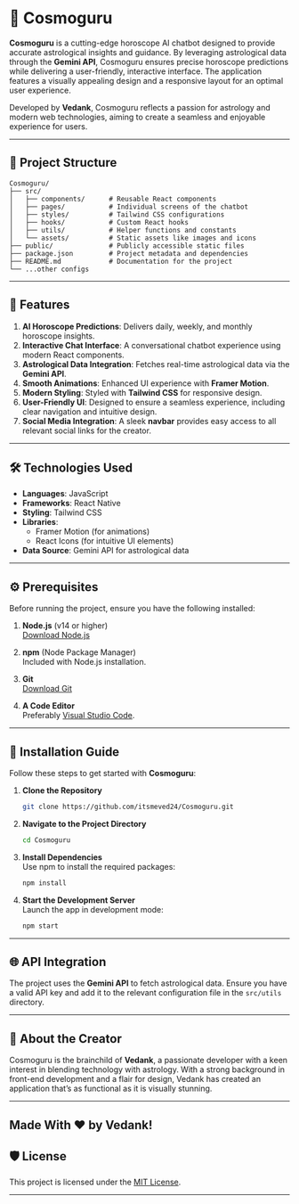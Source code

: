 
# 🌌 Cosmoguru

**Cosmoguru** is a cutting-edge horoscope AI chatbot designed to provide accurate astrological insights and guidance. By leveraging astrological data through the **Gemini API**, Cosmoguru ensures precise horoscope predictions while delivering a user-friendly, interactive interface. The application features a visually appealing design and a responsive layout for an optimal user experience.

Developed by **Vedank**, Cosmoguru reflects a passion for astrology and modern web technologies, aiming to create a seamless and enjoyable experience for users.

---

## 📂 Project Structure

```
Cosmoguru/
├── src/
│   ├── components/      # Reusable React components
│   ├── pages/           # Individual screens of the chatbot
│   ├── styles/          # Tailwind CSS configurations
│   ├── hooks/           # Custom React hooks
│   ├── utils/           # Helper functions and constants
│   └── assets/          # Static assets like images and icons
├── public/              # Publicly accessible static files
├── package.json         # Project metadata and dependencies
├── README.md            # Documentation for the project
└── ...other configs
```

---

## 🌟 Features

1. **AI Horoscope Predictions**: Delivers daily, weekly, and monthly horoscope insights.
2. **Interactive Chat Interface**: A conversational chatbot experience using modern React components.
3. **Astrological Data Integration**: Fetches real-time astrological data via the **Gemini API**.
4. **Smooth Animations**: Enhanced UI experience with **Framer Motion**.
5. **Modern Styling**: Styled with **Tailwind CSS** for responsive design.
6. **User-Friendly UI**: Designed to ensure a seamless experience, including clear navigation and intuitive design.
7. **Social Media Integration**: A sleek **navbar** provides easy access to all relevant social links for the creator.

---

## 🛠️ Technologies Used

- **Languages**: JavaScript
- **Frameworks**: React Native
- **Styling**: Tailwind CSS
- **Libraries**: 
  - Framer Motion (for animations)
  - React Icons (for intuitive UI elements)
- **Data Source**: Gemini API for astrological data

---

## ⚙️ Prerequisites

Before running the project, ensure you have the following installed:

1. **Node.js** (v14 or higher)  
   [Download Node.js](https://nodejs.org/)
   
2. **npm** (Node Package Manager)  
   Included with Node.js installation.

3. **Git**  
   [Download Git](https://git-scm.com/)

4. **A Code Editor**  
   Preferably [Visual Studio Code](https://code.visualstudio.com/).

---

## 🚀 Installation Guide

Follow these steps to get started with **Cosmoguru**:

1. **Clone the Repository**  
   ```bash
   git clone https://github.com/itsmeved24/Cosmoguru.git
   ```

2. **Navigate to the Project Directory**  
   ```bash
   cd Cosmoguru
   ```

3. **Install Dependencies**  
   Use npm to install the required packages:  
   ```bash
   npm install
   ```

4. **Start the Development Server**  
   Launch the app in development mode:  
   ```bash
   npm start
   ```

---

## 🌐 API Integration

The project uses the **Gemini API** to fetch astrological data. Ensure you have a valid API key and add it to the relevant configuration file in the `src/utils` directory.

---

## 🌟 About the Creator

Cosmoguru is the brainchild of **Vedank**, a passionate developer with a keen interest in blending technology with astrology. With a strong background in front-end development and a flair for design, Vedank has created an application that’s as functional as it is visually stunning.

---
Made With ❤️ by Vedank!
---

## 🛡️ License

This project is licensed under the [MIT License](./LICENSE).

---


